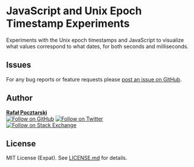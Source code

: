 JavaScript and Unix Epoch Timestamp Experiments
=
Experiments with the Unix epoch timestamps and JavaScript
to visualize what values correspond to what dates,
for both seconds and milliseconds.

Issues
------
For any bug reports or feature requests please
[post an issue on GitHub][issues-url].

Author
------
[**Rafał Pocztarski**](https://pocztarski.com/)
<br/>
[![Follow on GitHub][github-follow-img]][github-follow-url]
[![Follow on Twitter][twitter-follow-img]][twitter-follow-url]
<br/>
[![Follow on Stack Exchange][stackexchange-img]][stackoverflow-url]

License
-------
MIT License (Expat). See [LICENSE.md](LICENSE.md) for details.

[npm-url]: https://www.npmjs.com/package/unix-time-experiments
[github-url]: https://github.com/rsp/node-unix-time-experiments
[readme-url]: https://github.com/rsp/node-unix-time-experiments#readme
[issues-url]: https://github.com/rsp/node-unix-time-experiments/issues
[license-url]: https://github.com/rsp/node-unix-time-experiments/blob/master/LICENSE.md
[travis-url]: https://travis-ci.org/rsp/node-unix-time-experiments
[travis-img]: https://travis-ci.org/rsp/node-unix-time-experiments.svg?branch=master
[snyk-url]: https://snyk.io/test/github/rsp/node-unix-time-experiments
[snyk-img]: https://snyk.io/test/github/rsp/node-unix-time-experiments/badge.svg
[david-url]: https://david-dm.org/rsp/node-unix-time-experiments
[david-img]: https://david-dm.org/rsp/node-unix-time-experiments/status.svg
[install-img]: https://nodei.co/npm/unix-time-experiments.png?compact=true
[downloads-img]: https://img.shields.io/npm/dt/unix-time-experiments.svg
[license-img]: https://img.shields.io/npm/l/unix-time-experiments.svg
[stats-url]: http://npm-stat.com/charts.html?package=unix-time-experiments
[github-follow-url]: https://github.com/rsp
[github-follow-img]: https://img.shields.io/github/followers/rsp.svg?style=social&logo=github&label=Follow
[twitter-follow-url]: https://twitter.com/intent/follow?screen_name=pocztarski
[twitter-follow-img]: https://img.shields.io/twitter/follow/pocztarski.svg?style=social&logo=twitter&label=Follow
[stackoverflow-url]: https://stackoverflow.com/users/613198/rsp
[stackexchange-url]: https://stackexchange.com/users/303952/rsp
[stackexchange-img]: https://stackexchange.com/users/flair/303952.png
